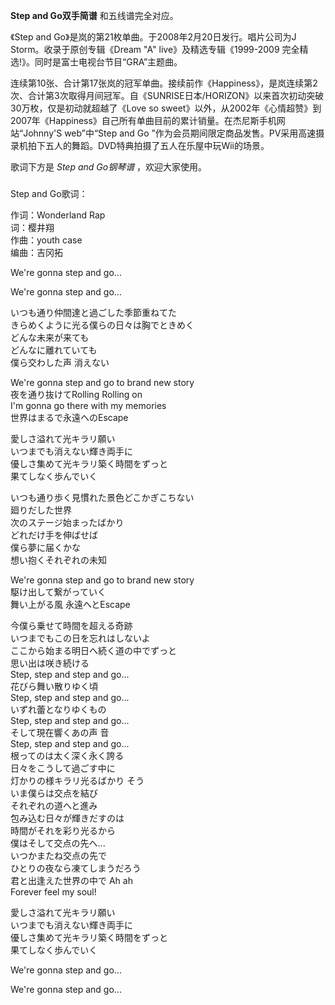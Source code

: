 

**Step and Go双手简谱** 和五线谱完全对应。

《Step and Go》是岚的第21枚单曲。于2008年2月20日发行。唱片公司为J Storm。收录于原创专辑《Dream "A"
live》及精选专辑《1999-2009 完全精选!》。同时是富士电视台节目“GRA”主题曲。

连续第10张、合计第17张岚的冠军单曲。接续前作《Happiness》，是岚连续第2次、合计第3次取得月间冠军。自《SUNRISE日本/HORIZON》以来首次初动突破30万枚，仅是初动就超越了《Love
so sweet》以外，从2002年《心情超赞》到2007年《Happiness》自己所有单曲目前的累计销量。在杰尼斯手机网站“Johnny'S
web”中“Step and Go ”作为会员期间限定商品发售。PV采用高速摄录机拍下五人的舞蹈。DVD特典拍摄了五人在乐屋中玩Wii的场景。

歌词下方是 _Step and Go钢琴谱_ ，欢迎大家使用。

###  
Step and Go歌词：

  
作词：Wonderland Rap  
词：樱井翔  
作曲：youth case  
编曲：吉冈拓  
  
We're gonna step and go...  
  
We're gonna step and go...  
  
いつも通り仲間達と過ごした季節重ねてた  
きらめくように光る僕らの日々は胸でときめく  
どんな未来が来ても  
どんなに離れていても  
僕ら交わした声 消えない  
  
We're gonna step and go to brand new story  
夜を通り抜けてRolling Rolling on  
I'm gonna go there with my memories  
世界はまるで永遠へのEscape  
  
愛しさ溢れて光キラリ願い  
いつまでも消えない輝き両手に  
優しさ集めて光キラリ築く時間をずっと  
果てしなく歩んでいく  
  
いつも通り歩く見慣れた景色どこかぎこちない  
廻りだした世界  
次のステージ始まったばかり  
どれだけ手を伸ばせば  
僕ら夢に届くかな  
想い抱くそれぞれの未知  
  
We're gonna step and go to brand new story  
駆け出して繋がっていく  
舞い上がる風 永遠へとEscape  
  
今僕ら乗せて時間を超える奇跡  
いつまでもこの日を忘れはしないよ  
ここから始まる明日へ続く道の中でずっと  
思い出は咲き続ける  
Step, step and step and go...  
花びら舞い散りゆく頃  
Step, step and step and go...  
いずれ蕾となりゆくもの  
Step, step and step and go...  
そして現在響くあの声 音  
Step, step and step and go...  
根ってのは太く深く永く誇る  
日々をこうして過ごす中に  
灯かりの様キラリ光るばかり そう  
いま僕らは交点を結び  
それぞれの道へと進み  
包み込む日々が輝きだすのは  
時間がそれを彩り光るから  
僕はそして交点の先へ...  
いつかまたね交点の先で  
ひとりの夜なら凍てしまうだろう  
君と出逢えた世界の中で Ah ah  
Forever feel my soul!  
  
愛しさ溢れて光キラリ願い  
いつまでも消えない輝き両手に  
優しさ集めて光キラリ築く時間をずっと  
果てしなく歩んでいく  
  
We're gonna step and go...  
  
We're gonna step and go...  
  
  

